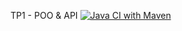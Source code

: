TP1 - POO & API
[![Java CI with Maven](https://github.com/Feozard/POO-TP1/actions/workflows/maven.yml/badge.svg)](https://github.com/Feozard/POO-TP1/actions/workflows/maven.yml)
